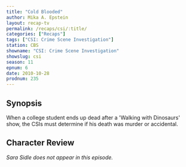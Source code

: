 ```yaml
---
title: "Cold Blooded"
author: Mika A. Epstein
layout: recap-tv
permalink: /recaps/csi/:title/
categories: ["Recaps"]
tags: ["CSI: Crime Scene Investigation"]
station: CBS
showname: "CSI: Crime Scene Investigation"
showslug: csi
season: 11
epnum: 6  
date: 2010-10-28
prodnum: 235  
---
```


## Synopsis

When a college student ends up dead after a 'Walking with Dinosaurs' show, the CSIs must determine if his death was murder or accidental.

## Character Review

_Sara Sidle does not appear in this episode._

